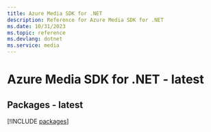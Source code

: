 ```yaml
---
title: Azure Media SDK for .NET
description: Reference for Azure Media SDK for .NET
ms.date: 10/31/2023
ms.topic: reference
ms.devlang: dotnet
ms.service: media
---
```

# Azure Media SDK for .NET - latest
## Packages - latest
[!INCLUDE [packages](media-index.md)]